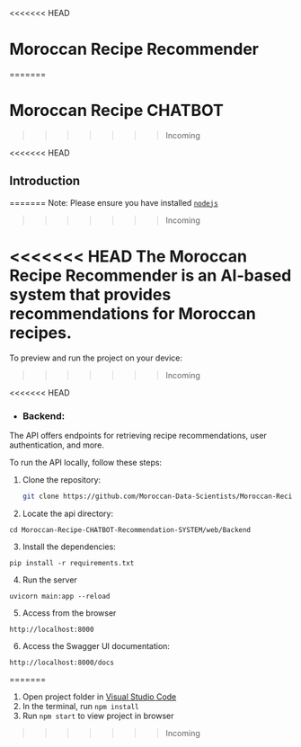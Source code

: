 <<<<<<< HEAD
# Moroccan Recipe Recommender
=======
# Moroccan Recipe CHATBOT

>>>>>>> Incoming

<<<<<<< HEAD
## Introduction
=======
Note: Please ensure you have installed <code><a href="https://nodejs.org/en/download/">nodejs</a></code>

>>>>>>> Incoming

<<<<<<< HEAD
The Moroccan Recipe Recommender is an AI-based system that provides recommendations for Moroccan recipes.
=======
To preview and run the project on your device:

>>>>>>> Incoming

<<<<<<< HEAD
- ### Backend:

The API offers endpoints for retrieving recipe recommendations, user authentication, and more.

To run the API locally, follow these steps:

1. Clone the repository:
   ```bash
   git clone https://github.com/Moroccan-Data-Scientists/Moroccan-Recipe-CHATBOT-Recommendation-SYSTEM
   ```
2. Locate the api directory:

```
cd Moroccan-Recipe-CHATBOT-Recommendation-SYSTEM/web/Backend
```

3. Install the dependencies:

```
pip install -r requirements.txt
```

4. Run the server

```
uvicorn main:app --reload
```

5. Access from the browser

```
http://localhost:8000
```

6. Access the Swagger UI documentation:

```
http://localhost:8000/docs
```
=======
1. Open project folder in <a href="https://code.visualstudio.com/download">Visual Studio Code</a>
2. In the terminal, run `npm install`
3. Run `npm start` to view project in browser

>>>>>>> Incoming
